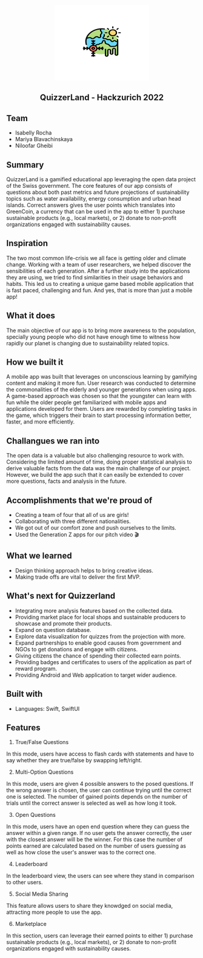 <p align="center">
  <a href="https://github.com/NiloofarGheibi/hackzurich-2022">
    <img src="logo.png" alt="Logo" width="250" height="200">
  </a>
<h2 align="center">QuizzerLand - Hackzurich 2022</h2>

## Team

- Isabelly Rocha
- Mariya Blavachinskaya
- Niloofar Gheibi

## Summary

QuizzerLand is a gamified educational app leveraging the open data project of the Swiss government. 
The core features of our app consists of questions about both past metrics and future projections of sustainability topics such as water availability, energy consumption and urban head islands. 
Correct answers gives the user points which translates into GreenCoin, a currency that can be used in the app to either 1) purchase sustainable products (e.g., local markets), or 2) donate to non-profit organizations engaged with sustainability causes. 

## Inspiration

The two most common life-crisis we all face is getting older and climate change. 
Working with a team of user researchers, we helped discover the sensibilities of each generation. 
After a further study into the applications they are using, we tried to find similarities in their usage behaviors and habits. 
This led us to creating a unique game based mobile application that is fast paced, challenging and fun. 
And yes, that is more than just a mobile app!

## What it does

The main objective of our app is to bring more awareness to the population, specially young people who did not have enough time to witness how rapidly our planet is changing due to sustainability related topics.	

## How we built it

A mobile app was built that leverages on unconscious learning by gamifying content and making it more fun. User research was conducted to determine the commonalities of the elderly and younger generations when using apps. A game-based approach was chosen so that the youngster can learn with fun while the older people get familiarized with mobile apps and applications developed for them. Users are rewarded by completing tasks in the game, which triggers their brain to start processing information better, faster, and more efficiently.

## Challangues we ran into

The open data is a valuable but also challenging resource to work with. 
Considering the limited amount of time, doing proper statistical analysis to derive valuable facts from the data was the main challenge of our project. 
However, we build the app such that it can easily be extended to cover more questions, facts and analysis in the future.

## Accomplishments that we're proud of

* Creating a team of four that all of us are girls!
* Collaborating with three different nationalities.
* We got out of our comfort zone and push ourselves to the limits.
* Used the Generation Z apps for our pitch video 🎬

## What we learned

* Design thinking approach helps to bring creative ideas.
* Making trade offs are vital to deliver the first MVP.

## What's next for Quizzerland

* Integrating more analysis features based on the collected data.
* Providing market place for local shops and sustainable producers to showcase and promote their products.
* Expand on question database.
* Explore data visualization for quizzes from the projection with more.
* Expand partnerships to enable good causes from government and NGOs to get donations and engage with citizens.  
* Giving citizens the chance of spending their collected earn points.
* Providing badges and certificates to users of the application as part of reward program.  
* Providing Android and Web application to target wider audience.  

## Built with

* Languages: Swift, SwiftUI

## Features

1. True/False Questions

In this mode, users have access to flash cards with statements and have to say whether they are true/false by swapping left/right.

2. Multi-Option Questions

In this mode, users are given 4 possible answers to the posed questions. 
If the wrong answer is chosen, the user can continue trying until the correct one is selected. 
The number of gained points depends on the number of trials until the correct answer is selected as well as how long it took.

3. Open Questions

In this mode, users have an open end question where they can guess the answer within a given range. 
If no user gets the answer correctly, the user with the closest answer will be the winner. 
For this case the number of points earned are calculated based on the number of users guessing 
as well as how close the user's answer was to the correct one. 

4. Leaderboard

In the leaderboard view, the users can see where they stand in comparison to other users. 

5. Social Media Sharing

This feature allows users to share they knowdged on social media, attracting more people to use the app.

6. Marketplace

In this section, users can leverage their earned points to either 1) purchase sustainable products (e.g., local markets), 
or 2) donate to non-profit organizations engaged with sustainability causes. 
